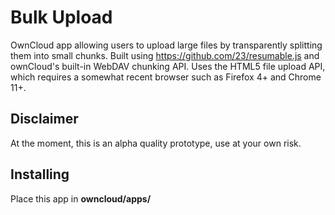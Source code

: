 # Bulk Upload
OwnCloud app allowing users to upload large files by transparently splitting them into small chunks. 
Built using https://github.com/23/resumable.js and ownCloud's built-in WebDAV chunking API.
Uses the HTML5 file upload API, which requires a somewhat recent browser such as Firefox 4+ and Chrome 11+.

## Disclaimer
At the moment, this is an alpha quality prototype, use at your own risk.

## Installing
Place this app in **owncloud/apps/**

